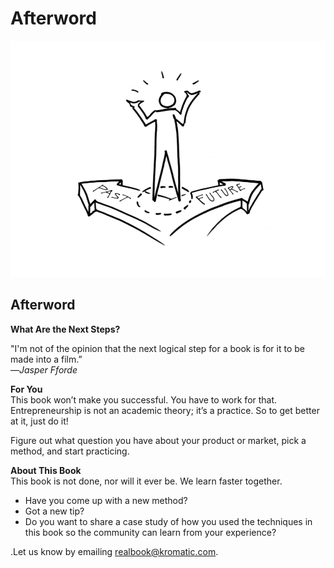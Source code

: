 # Afterword

![](.gitbook/assets/illustration-afterword.png)

## Afterword

**What Are the Next Steps?**

"I'm not of the opinion that the next logical step for a book is for it to be made into a film.”  
—_Jasper Fforde_

**For You**  
This book won’t make you successful. You have to work for that. Entrepreneurship is not an academic theory; it’s a practice. So to get better at it, just do it!

Figure out what question you have about your product or market, pick a method, and start practicing.

**About This Book**  
This book is not done, nor will it ever be. We learn faster together.

* Have you come up with a new method?
* Got a new tip?
* Do you want to share a case study of how you used the techniques in this book so the community can learn from your experience?

.Let us know by emailing [realbook@kromatic.com](mailto:realbook@kromatic.com).

